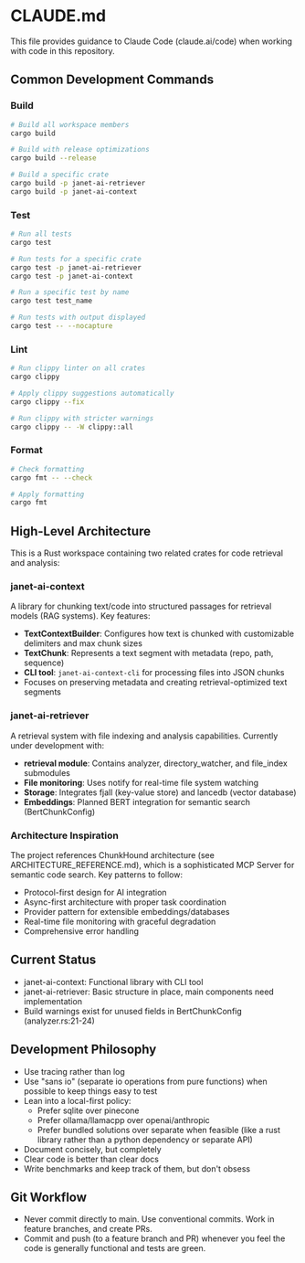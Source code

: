 # CLAUDE.md

This file provides guidance to Claude Code (claude.ai/code) when working with code in this repository.

## Common Development Commands

### Build
```bash
# Build all workspace members
cargo build

# Build with release optimizations
cargo build --release

# Build a specific crate
cargo build -p janet-ai-retriever
cargo build -p janet-ai-context
```

### Test
```bash
# Run all tests
cargo test

# Run tests for a specific crate
cargo test -p janet-ai-retriever
cargo test -p janet-ai-context

# Run a specific test by name
cargo test test_name

# Run tests with output displayed
cargo test -- --nocapture
```

### Lint
```bash
# Run clippy linter on all crates
cargo clippy

# Apply clippy suggestions automatically
cargo clippy --fix

# Run clippy with stricter warnings
cargo clippy -- -W clippy::all
```

### Format
```bash
# Check formatting
cargo fmt -- --check

# Apply formatting
cargo fmt
```

## High-Level Architecture

This is a Rust workspace containing two related crates for code retrieval and analysis:

### janet-ai-context
A library for chunking text/code into structured passages for retrieval models (RAG systems). Key features:
- **TextContextBuilder**: Configures how text is chunked with customizable delimiters and max chunk sizes
- **TextChunk**: Represents a text segment with metadata (repo, path, sequence)
- **CLI tool**: `janet-ai-context-cli` for processing files into JSON chunks
- Focuses on preserving metadata and creating retrieval-optimized text segments

### janet-ai-retriever
A retrieval system with file indexing and analysis capabilities. Currently under development with:
- **retrieval module**: Contains analyzer, directory_watcher, and file_index submodules
- **File monitoring**: Uses notify for real-time file system watching
- **Storage**: Integrates fjall (key-value store) and lancedb (vector database)
- **Embeddings**: Planned BERT integration for semantic search (BertChunkConfig)

### Architecture Inspiration
The project references ChunkHound architecture (see ARCHITECTURE_REFERENCE.md), which is a sophisticated MCP Server for semantic code search. Key patterns to follow:
- Protocol-first design for AI integration
- Async-first architecture with proper task coordination
- Provider pattern for extensible embeddings/databases
- Real-time file monitoring with graceful degradation
- Comprehensive error handling

## Current Status
- janet-ai-context: Functional library with CLI tool
- janet-ai-retriever: Basic structure in place, main components need implementation
- Build warnings exist for unused fields in BertChunkConfig (analyzer.rs:21-24)

## Development Philosophy
- Use tracing rather than log
- Use "sans io" (separate io operations from pure functions) when possible to keep things easy to test
- Lean into a local-first policy:
  - Prefer sqlite over pinecone
  - Prefer ollama/llamacpp over openai/anthropic
  - Prefer bundled solutions over separate when feasible (like a rust library rather than a python dependency or separate API)
- Document concisely, but completely
- Clear code is better than clear docs
- Write benchmarks and keep track of them, but don't obsess

## Git Workflow
- Never commit directly to main. Use conventional commits. Work in feature branches, and create PRs.
- Commit and push (to a feature branch and PR) whenever you feel the code is generally functional and tests are green.
